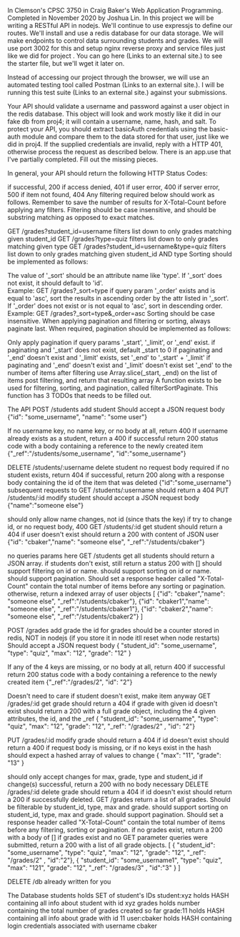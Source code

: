 In Clemson's CPSC 3750 in Craig Baker's Web Application Programming. Completed in November 2020 by Joshua Lin.
In this project we will be writing a RESTful API in nodejs.  We'll continue to use expressjs to define our routes.  We'll install and use a redis database for our data storage.  We will make endpoints to control data surrounding students and grades.  We will use port 3002 for this and setup nginx reverse proxy and service files just like we did for project . You can go here (Links to an external site.) to see the starter file, but we'll wget it later on.

Instead of accessing our project through the browser, we will use an automated testing tool called Postman (Links to an external site.).  I will be running this test suite (Links to an external site.) against your submissions. 

Your API should validate a username and password against a user object in the redis database.  This object will look and work mostly like it did in our fake db from proj4; it will contain a username, name, hash, and salt.  To protect your API, you should extract basicAuth credentials using the basic-auth module and compare them to the data stored for that user, just like we did in proj4.  If the supplied credentials are invalid, reply with a HTTP 401, otherwise process the request as described below.  There is an app.use that I've partially completed.  Fill out the missing pieces.

In general, your API should return the following HTTP Status Codes:

if successful, 200
if access denied, 401
if user error, 400
if server error, 500
if item not found, 404
Any filtering required below should work as follows.  Remember to save the number of results for X-Total-Count before applying any filters. Filtering should be case insensitive, and should be substring matching as opposed to exact matches.

GET /grades?student_id=username
filters list down to only grades matching given student_id
GET /grades?type=quiz
filters list down to only grades matching given type
GET /grades?student_id=username&type=quiz
filters list down to only grades matching given student_id AND type
Sorting should be implemented as follows:

The value of '_sort' should be an attribute name like 'type'. If '_sort' does not exist, it should default to 'id'.  
Example: GET /grades?_sort=type
if query param '_order' exists and is equal to 'asc', sort the results in ascending order by the attr listed in '_sort'. If '_order' does not exist or is not equal to 'asc', sort in descending order.
Example: GET /grades?_sort=type&_order=asc
Sorting should be case insensitive.
When applying pagination and filtering or sorting, always paginate last. When required, pagination should be implemented as follows:

Only apply pagination if query params '_start', '_limit', or '_end' exist.
if paginating and '_start' does not exist, default _start to 0
if paginating and '_end' doesn't exist and '_limit' exists, set '_end' to '_start' + '_limit'
if paginating and '_end' doesn't exist and '_limit' doesn't exist set '_end' to the number of items after filtering
use Array.slice(_start, _end) on the list of items post filtering, and return that resulting array
A function exists to be used for filtering, sorting, and pagination, called filterSortPaginate. This function has 3 TODOs that needs to be filled out.  

The API
POST /students
add student
Should accept a JSON request body
{"id": "some_username", "name": "some user"}

If no username key, no name key, or no body at all, return 400
If username already exists as a student, return a 400
if successful return 200 status code with a body containing a reference to the newly created item
{"_ref":"/students/some_username", "id":"some_username"}

DELETE /students/:username
delete student
no request body required
if no student exists, return 404
if successful, return 200 along with a response body containing the id of the item that was deleted
{"id":"some_username"}
subsequent requests to GET /students/:username should return a 404
PUT /students/:id
modify student
should accept a JSON request body
{"name":"someone else"}

should only allow name changes, not id (since thats the key)
if try to change id, or no request body, 400
GET /students/:id
get student
should return a 404 if user doesn't exist
should return a 200 with content of JSON user
{"id": "cbaker","name": "someone else", "_ref":"/students/cbaker"}

no queries params here
GET /students
get all students
should return a JSON array. if students don't exist, still return a status 200 with []
should support filtering on id or name.
should support sorting on id or name.
should support pagination. 
Should set a response header called "X-Total-Count" contain the total number of items before any sorting or pagination. 
otherwise, return a indexed array of user objects
[ {"id": "cbaker","name": "someone else", "_ref":"/students/cbaker"}, {"id": "cbaker1","name": "someone else", "_ref":"/students/cbaker1"}, {"id": "cbaker2","name": "someone else", "_ref":"/students/cbaker2"} ]

POST /grades
add grade
the id for grades should be a counter stored in redis, NOT in nodejs (if you store it in node itll reset when node restarts)
Should accept a JSON request body
{ "student_id": "some_username", "type": "quiz", "max": "12", "grade": "12" }

If any of the 4 keys are missing, or no body at all, return 400
if successful return 200 status code with a body containing a reference to the newly created item
{"_ref":"/grades/2", "id": "2"}

Doesn't need to care if student doesn't exist, make item anyway
GET /grades/:id
get grade
should return a 404 if grade with given id doesn't exist
should return a 200 with a full grade object, including the 4 given attributes, the id, and the _ref
{ "student_id": "some_username", "type": "quiz", "max": "12", "grade": "12", "_ref": "/grades/2" , "id": "2"}

PUT /grades/:id
modify grade
should return a 404 if id doesn't exist
should return a 400 if request body is missing, or if no keys exist in the hash
should expect a hashed array of values to change
{ "max": "11", "grade": "13" }

should only accept changes for max, grade, type and student_id
if change(s) successful, return a 200 with no body necessary
DELETE /grades/:id
delete grade
should return a 404 if id doesn't exist
should return a 200 if successfully deleted.
GET /grades
return a list of all grades.
Should be filterable by student_id, type, max and grade.
should support sorting on student_id, type, max and grade.
should support pagination.
Should set a response header called "X-Total-Count" contain the total number of items before any filtering, sorting or pagination.
if no grades exist, return a 200 with a body of []
if grades exist and no GET parameter queries were submitted, return a 200 with a list of all grade objects.
[ { "student_id": "some_username", "type": "quiz", "max": "12", "grade": "12", "_ref": "/grades/2" , "id":"2"}, { "student_id": "some_username1", "type": "quiz", "max": "121", "grade": "12", "_ref": "/grades/3" , "id":"3" } ]

DELETE /db
already written for you

The Database
students holds
SET of student's IDs
student:xyz holds
HASH containing all info about student with id xyz
grades holds
number containing the total number of grades created so far
grade:11 holds
HASH containing all info about grade with id 11
user:cbaker holds
HASH containing login credentials associated with username cbaker
